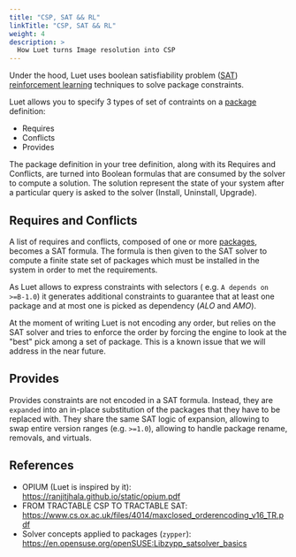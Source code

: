```yaml
---
title: "CSP, SAT && RL"
linkTitle: "CSP, SAT && RL"
weight: 4
description: >
  How Luet turns Image resolution into CSP
---
```


Under the hood, Luet uses boolean satisfiability problem ([SAT](https://en.wikipedia.org/wiki/Boolean_satisfiability_problem))  [reinforcement learning](https://en.wikipedia.org/wiki/Reinforcement_learning) techniques to solve package constraints.

Luet allows you to specify 3 types of set of contraints on a [package](/docs/docs/concepts/packages/) definition:

- Requires
- Conflicts
- Provides

The package definition in your tree definition, along with its Requires and Conflicts, are turned into Boolean formulas that are consumed by the solver to compute a solution. The solution represent the state of your system after a particular query is asked to the solver (Install, Uninstall, Upgrade).

## Requires and Conflicts

A list of requires and conflicts, composed of one or more [packages](/docs/docs/concepts/packages/), becomes a SAT formula. The formula is then given to the SAT solver to compute a finite state set of packages which must be installed in the system in order to met the requirements.

As Luet allows to express constraints with selectors ( e.g. `A depends on >=B-1.0`) it generates additional constraints to guarantee that at least one package and at most one is picked as dependency (*ALO* and *AMO*).

At the moment of writing Luet is not encoding any order, but relies on the SAT solver and tries to enforce the order by forcing the engine to look at the "best" pick among a set of package. This is a known issue that we will address in the near future.

## Provides

Provides constraints are not encoded in a SAT formula. Instead, they are `expanded` into an in-place substitution of the packages that they have to be replaced with.
They share the same SAT logic of expansion, allowing to swap entire version ranges (e.g. `>=1.0`), allowing to handle package rename, removals, and virtuals.

## References

- OPIUM (Luet is inspired by it): https://ranjitjhala.github.io/static/opium.pdf
- FROM TRACTABLE CSP TO TRACTABLE SAT: https://www.cs.ox.ac.uk/files/4014/maxclosed_orderencoding_v16_TR.pdf
- Solver concepts applied to packages (`zypper`): https://en.opensuse.org/openSUSE:Libzypp_satsolver_basics

